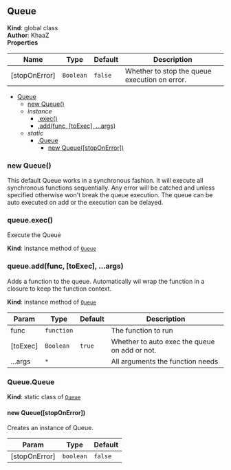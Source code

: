 <a name="Queue"></a>

## Queue
**Kind**: global class  
**Author**: KhaaZ  
**Properties**

| Name | Type | Default | Description |
| --- | --- | --- | --- |
| [stopOnError] | <code>Boolean</code> | <code>false</code> | Whether to stop the queue execution on error. |


* [Queue](#Queue)
    * [new Queue()](#new_Queue_new)
    * _instance_
        * [.exec()](#Queue+exec)
        * [.add(func, [toExec], ...args)](#Queue+add)
    * _static_
        * [.Queue](#Queue.Queue)
            * [new Queue([stopOnError])](#new_Queue.Queue_new)

<a name="new_Queue_new"></a>

### new Queue()
This default Queue works in a synchronous fashion.
It will execute all synchronous functions sequentially.
Any error will be catched and unless specified otherwise won't break the queue execution.
The queue can be auto executed on add or the execution can be delayed.

<a name="Queue+exec"></a>

### queue.exec()
Execute the Queue

**Kind**: instance method of [<code>Queue</code>](#Queue)  
<a name="Queue+add"></a>

### queue.add(func, [toExec], ...args)
Adds a function to the queue.
Automatically wil wrap the function in a closure to keep the function context.

**Kind**: instance method of [<code>Queue</code>](#Queue)  

| Param | Type | Default | Description |
| --- | --- | --- | --- |
| func | <code>function</code> |  | The function to run |
| [toExec] | <code>Boolean</code> | <code>true</code> | Whether to auto exec the queue on add or not. |
| ...args | <code>\*</code> |  | All arguments the function needs |

<a name="Queue.Queue"></a>

### Queue.Queue
**Kind**: static class of [<code>Queue</code>](#Queue)  
<a name="new_Queue.Queue_new"></a>

#### new Queue([stopOnError])
Creates an instance of Queue.


| Param | Type | Default |
| --- | --- | --- |
| [stopOnError] | <code>boolean</code> | <code>false</code> | 

